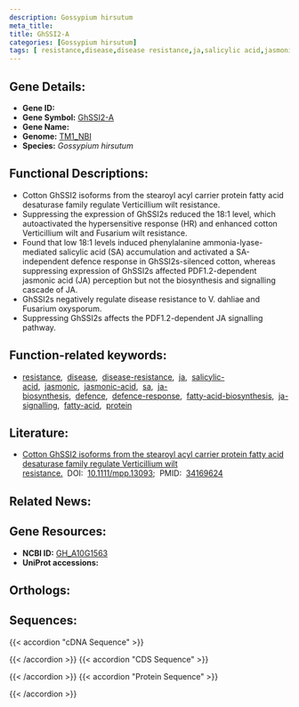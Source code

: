 ```yaml
---
description: Gossypium hirsutum
meta_title:
title: GhSSI2-A
categories: [Gossypium hirsutum]
tags: [ resistance,disease,disease resistance,ja,salicylic acid,jasmonic,jasmonic acid,sa,ja biosynthesis,defence,defence response,fatty acid biosynthesis,ja signalling,fatty acid,protein ]
---
```


## Gene Details:
- **Gene ID:** []()
- **Gene Symbol:** <u>GhSSI2-A</u>
- **Gene Name:** 
- **Genome:** [TM1_NBI](https://yanglab.hzau.edu.cn/CottonMD/download.1)
- **Species:** *Gossypium hirsutum*

## Functional Descriptions:
   - Cotton GhSSI2 isoforms from the stearoyl acyl carrier protein fatty acid desaturase family regulate Verticillium wilt resistance.
   - Suppressing the expression of GhSSI2s reduced the 18:1 level, which autoactivated the hypersensitive response (HR) and enhanced cotton Verticillium wilt and Fusarium wilt resistance.
   - Found that low 18:1 levels induced phenylalanine ammonia-lyase-mediated salicylic acid (SA) accumulation and activated a SA-independent defence response in GhSSI2s-silenced cotton, whereas suppressing expression of GhSSI2s affected PDF1.2-dependent jasmonic acid (JA) perception but not the biosynthesis and signalling cascade of JA.
   - GhSSI2s negatively regulate disease resistance to V. dahliae and Fusarium oxysporum.
   - Suppressing GhSSI2s affects the PDF1.2-dependent JA signalling pathway.

## Function-related keywords:
   - [resistance](/tags/resistance/),&nbsp;&nbsp;[disease](/tags/disease/),&nbsp;&nbsp;[disease-resistance](/tags/disease-resistance/),&nbsp;&nbsp;[ja](/tags/ja/),&nbsp;&nbsp;[salicylic-acid](/tags/salicylic-acid/),&nbsp;&nbsp;[jasmonic](/tags/jasmonic/),&nbsp;&nbsp;[jasmonic-acid](/tags/jasmonic-acid/),&nbsp;&nbsp;[sa](/tags/sa/),&nbsp;&nbsp;[ja-biosynthesis](/tags/ja-biosynthesis/),&nbsp;&nbsp;[defence](/tags/defence/),&nbsp;&nbsp;[defence-response](/tags/defence-response/),&nbsp;&nbsp;[fatty-acid-biosynthesis](/tags/fatty-acid-biosynthesis/),&nbsp;&nbsp;[ja-signalling](/tags/ja-signalling/),&nbsp;&nbsp;[fatty-acid](/tags/fatty-acid/),&nbsp;&nbsp;[protein](/tags/protein/)

## Literature:
   - [Cotton GhSSI2 isoforms from the stearoyl acyl carrier protein fatty acid desaturase family regulate Verticillium wilt resistance.](https://doi.org/10.1111/mpp.13093)&nbsp;&nbsp;DOI:&nbsp;&nbsp;[10.1111/mpp.13093](https://doi.org/10.1111/mpp.13093);&nbsp;&nbsp;PMID:&nbsp;&nbsp;[34169624](https://pubmed.ncbi.nlm.nih.gov/34169624/)

## Related News:

## Gene Resources:
- **NCBI ID:**  [GH_A10G1563](https://www.ncbi.nlm.nih.gov/gene/?term=GH_A10G1563)
- **UniProt accessions:**  [](https://www.uniprot.org/uniprotkb//entry)

## Orthologs:

## Sequences:
{{< accordion "cDNA Sequence" >}}

{{< /accordion >}}
{{< accordion "CDS Sequence" >}}

{{< /accordion >}}
{{< accordion "Protein Sequence" >}}

{{< /accordion >}}
